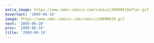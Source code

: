```yaml
---
extra_image: https://www.smbc-comics.com/comics/20090619after.gif
hovertext: '2009-06-19'
image: https://www.smbc-comics.com/comics/20090619.gif
next: '2009-06-20'
prev: '2009-06-18'
title: '2009-06-19'
---
```

